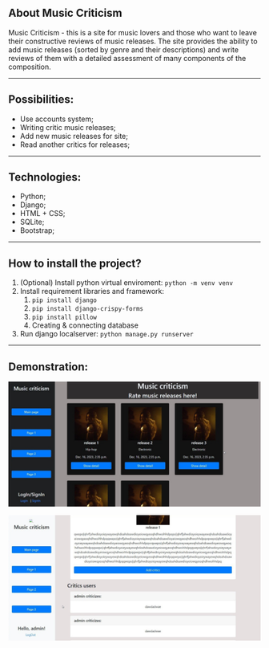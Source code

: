 <h2>About Music Criticism</h2>
Music Criticism - this is a site for music lovers and those who want to leave their constructive reviews of music releases. The site provides the ability to add music releases 
(sorted by genre and their descriptions) and write reviews of them with a detailed assessment of many components of the composition.

<hr>

<h2>Possibilities:</h2>
<ul>
  <li>Use accounts system;</li>
  <li>Writing critic music releases;</li>
  <li>Add new music releases for site;</li>
  <li>Read another critics for releases;</li>
</ul>

<hr>

<h2>Technologies:</h2>
<ul>
  <li>Python;</li>
  <li>Django;</li>
  <li>HTML + CSS;</li>
  <li>SQLite;</li>
  <li>Bootstrap;</li>
</ul>

<hr>

<h2>How to install the project?</h2>
<ol>
  <li>(Optional) Install python virtual enviroment:
  <code>python -m venv venv</code></li>
  <li>Install requirement libraries and framework:
    <ol>
      <li><code>pip install django</code></li>
      <li><code>pip install django-crispy-forms</code></li>
      <li><code>pip install pillow</code></li>
      <li>Creating & connecting database</li>
    </ol>
  </li>
  <li>Run django localserver: <code>python manage.py runserver</code></li>
</ol>

<hr>

<h2>Demonstration:</h2>

![error](https://github.com/Enmadnessgine/music-criticism-web-site-/blob/main/mc1.jpg?raw=true)


![error](https://github.com/Enmadnessgine/music-criticism-web-site-/blob/main/mc2.jpg?raw=true)
